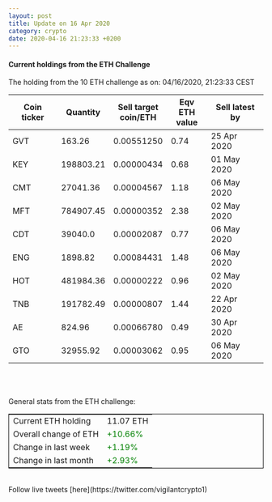 ```yaml
---
layout: post
title: Update on 16 Apr 2020
category: crypto
date: 2020-04-16 21:23:33 +0200
---
```




#### Current holdings from the ETH Challenge

The holding from the 10 ETH challenge as on: 04/16/2020, 21:23:33 CEST

|Coin ticker|Quantity|Sell target<br>coin/ETH|Eqv ETH<br>value|Sell latest by|
|-----------|--------|-----------|-----------|--------------|
GVT|163.26|  0.00551250|0.74|25 Apr 2020|
KEY|198803.21|  0.00000434|0.68|01 May 2020|
CMT|27041.36|  0.00004567|1.18|06 May 2020|
MFT|784907.45|  0.00000352|2.38|02 May 2020|
CDT|39040.0|  0.00002087|0.77|06 May 2020|
ENG|1898.82|  0.00084431|1.48|06 May 2020|
HOT|481984.36|  0.00000222|0.96|02 May 2020|
TNB|191782.49|  0.00000807|1.44|22 Apr 2020|
AE|824.96|  0.00066780|0.49|30 Apr 2020|
GTO|32955.92|  0.00003062|0.95|06 May 2020|

<br>
<br>
<br>
General stats from the ETH challenge:

<table style="border:1px solid black;margin-left:auto;margin-right:auto;">
	<tbody>
	<tr>
		<td>Current ETH holding</td>
		<td>     11.07 ETH</td>
	</tr>
	<tr>
		<td>Overall change of ETH</td>
		<td><font color="green">+10.66%</font></td>
	</tr>
	<tr>
		<td>Change in last week</td>
		<td><font color="green">+1.19%</font></td>
	</tr>
	<tr>
		<td>Change in last month</td>
		<td><font color="green">+2.93%</font></td>
	</tr>
	</tbody>
</table>

<br>
Follow live tweets [here](https://twitter.com/vigilantcrypto1)
<br>
<br>
